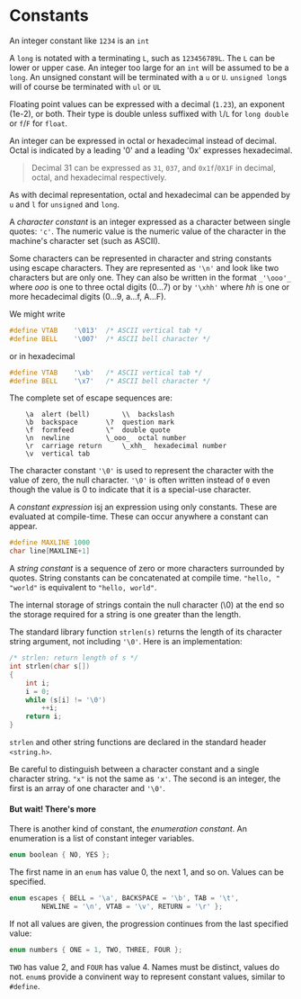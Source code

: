 # Constants

An integer constant like `1234` is an `int`

A `long` is notated with a terminating `L`, such as `123456789L`.
The `L` can be lower or upper case. An integer too large for an `int` will
be assumed to be a `long`. An unsigned constant will be terminated with a
`u` or `U`. `unsigned long`s will of course be terminated with `ul` or 
`UL`

Floating point values can be expressed with a decimal (`1.23`), an 
exponent (1e-2), or both. Their type is double unless suffixed with 
`l`/`L` for `long double` or `f`/`F` for `float`.

An integer can be expressed in octal or hexadecimal instead of decimal.
Octal is indicated by a leading '0' and a leading '0x' expresses 
hexadecimal.

> Decimal 31 can be expressed as `31`, `037`, and `0x1f`/`0X1F` in 
> decimal, octal, and hexadecimal respectively.

As with decimal representation, octal and hexadecimal can be appended by 
`u` and `l` for `unsigned` and `long`.

A _character constant_ is an integer expressed as a character between 
single quotes: `'c'`. The numeric value is the numeric value of the 
character in the machine's character set (such as ASCII).

Some characters can be represented in character and string constants using
escape characters. They are represented as `'\n'` and look like two 
characters but are only one. They can also be written in the format 
`_'\ooo'_` where _ooo_ is one to three octal digits (0...7) or by `'\xhh'`
where _hh_ is one or more hecadecimal digits (0...9, a...f, A...F).

We might write 
```C
#define	VTAB	'\013'	/* ASCII vertical tab */
#define	BELL	'\007'	/* ASCII bell character */
```
or in hexadecimal
```C
#define	VTAB	'\xb'	/* ASCII vertical tab */
#define	BELL	'\x7'	/* ASCII bell character */
```
The complete set of escape sequences are:
```
	\a	alert (bell)		\\	backslash
	\b	backspace		\?	question mark
	\f	formfeed		\"	double quote
	\n	newline			\_ooo_	octal number
	\r	carriage return		\_xhh_	hexadecimal number
	\v	vertical tab
```

The character constant `'\0'` is used to represent the character with the
value of zero, the null character. `'\0'` is often written instead of `0`
even though the value is 0 to indicate that it is a special-use character.

A _constant expression_ isj an expression using only constants. These are
evaluated at compile-time. These can occur anywhere a constant can appear.
```C
#define	MAXLINE	1000
char line[MAXLINE+1]
```

A _string constant_ is a sequence of zero or more characters surrounded by
quotes. String constants can be concatenated at compile time. `"hello, " 
"world"` is equivalent to `"hello, world"`.

The internal storage of strings contain the null character (\0) at the end
so the storage required for a string is one greater than the length.

The standard library function `strlen(s)` returns the length of its 
character string argument, not including `'\0'`. Here is an 
implementation:
```C
/* strlen: return length of s */
int strlen(char s[])
{
	int i;
	i = 0;
	while (s[i] != '\0')
		++i;
	return i;
}
```
`strlen` and other string functions are declared in the standard header 
`<string.h>`.

Be careful to distinguish between a character constant and a single
character string. `"x"` is  not the same as `'x'`. The second is an 
integer, the first is an array of one character and `'\0'`.

#### But wait! There's more

There is another kind of constant, the _enumeration constant_. An 
enumeration is a list of constant integer variables.
```C
enum boolean { NO, YES };
```
The first name in an `enum` has value 0, the next 1, and so on. Values can
be specified.
```C
enum escapes { BELL = '\a', BACKSPACE = '\b', TAB = '\t',
		NEWLINE = '\n', VTAB = '\v', RETURN = '\r' };
```
If not all values are given, the progression continues from the last 
specified value:
```C
enum numbers { ONE = 1, TWO, THREE, FOUR };
```
`TWO` has value 2, and `FOUR` has value 4. Names must be distinct, values
do not. `enum`s provide a convinent way to represent constant values,
similar to `#define`.
